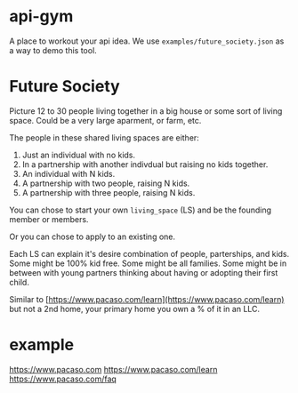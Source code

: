 # api-gym
A place to workout your api idea. We use `examples/future_society.json` as a way to demo this tool.

# Future Society
Picture 12 to 30 people living together in a big house or some sort of living space. Could be a very large aparment, or farm, etc.

The people in these shared living spaces are either:

1. Just an individual with no kids.
2. In a partnership with another indivdual but raising no kids together.
3. An individual with N kids.
4. A partnership with two people, raising N kids.
5. A partnership with three people, raising N kids.

You can chose to start your own `living_space` (LS) and be the founding member or members.

Or you can chose to apply to an existing one.

Each LS can explain it's desire combination of people, parterships, and kids. Some might be 100% kid free. Some might be all families. Some might be in between with young partners thinking about having or adopting their first child.

Similar to [https://www.pacaso.com/learn](https://www.pacaso.com/learn) but not a 2nd home, your primary home you own a % of it in an LLC.

# example
https://www.pacaso.com
https://www.pacaso.com/learn
https://www.pacaso.com/faq


